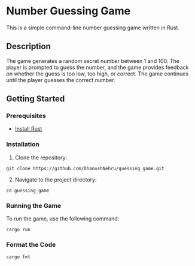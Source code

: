 # Number Guessing Game

This is a simple command-line number guessing game written in Rust.

## Description

The game generates a random secret number between 1 and 100. The player is prompted to guess the number, and the game provides feedback on whether the guess is too low, too high, or correct. The game continues until the player guesses the correct number.

## Getting Started

### Prerequisites

- [Install Rust](https://www.rust-lang.org/tools/install)

### Installation

1. Clone the repository:
```
git clone https://github.com/DhanushNehru/guessing_game.git
```

2. Navigate to the project directory:
```
cd guessing_game
```

### Running the Game

To run the game, use the following command:
```
cargo run
```

### Format the Code
```
cargo fmt
```
